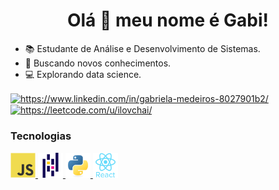 <h1 align="center">Olá 👋 meu nome é Gabi!</h1>
<ul>
  <li>📚 Estudante de Análise e Desenvolvimento de Sistemas.
</li>
  <li>🌱 Buscando novos conhecimentos.
</li>
  <li>💻 Explorando data science.
</li>
  
</ul>
<p align="left">
<a href="https://linkedin.com/in/https://www.linkedin.com/in/gabriela-medeiros-8027901b2/" target="blank"><img align="center" src="https://raw.githubusercontent.com/rahuldkjain/github-profile-readme-generator/master/src/images/icons/Social/linked-in-alt.svg" alt="https://www.linkedin.com/in/gabriela-medeiros-8027901b2/" height="30" width="40" /></a>
<a href="https://www.leetcode.com/https://leetcode.com/u/ilovchai/" target="blank"><img align="center" src="https://raw.githubusercontent.com/rahuldkjain/github-profile-readme-generator/master/src/images/icons/Social/leet-code.svg" alt="https://leetcode.com/u/ilovchai/" height="30" width="40" /></a>
</p>

<h3 align="left">Tecnologias</h3>
<p align="left"> <a href="https://developer.mozilla.org/en-US/docs/Web/JavaScript" target="_blank" rel="noreferrer"> <img src="https://raw.githubusercontent.com/devicons/devicon/master/icons/javascript/javascript-original.svg" alt="javascript" width="40" height="40"/> </a> <a href="https://pandas.pydata.org/" target="_blank" rel="noreferrer"> <img src="https://raw.githubusercontent.com/devicons/devicon/2ae2a900d2f041da66e950e4d48052658d850630/icons/pandas/pandas-original.svg" alt="pandas" width="40" height="40"/> </a> <a href="https://www.python.org" target="_blank" rel="noreferrer"> <img src="https://raw.githubusercontent.com/devicons/devicon/master/icons/python/python-original.svg" alt="python" width="40" height="40"/> </a> <a href="https://reactjs.org/" target="_blank" rel="noreferrer"> <img src="https://raw.githubusercontent.com/devicons/devicon/master/icons/react/react-original-wordmark.svg" alt="react" width="40" height="40"/> </a> </p>
